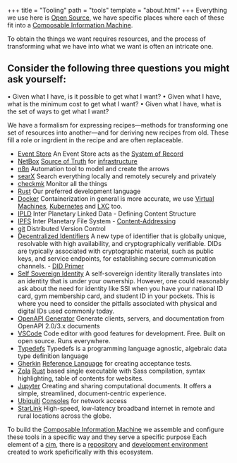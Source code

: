+++
title = "Tooling"
path = "tools"
template = "about.html"
+++
Everything we use here is [Open Source](https://opensource.com/resources/what-open-source), 
we have specific places where each of these fit into a [Composable Information Machine](/library/cim).

To obtain the things we want requires resources, and the process of transforming what we have into what we want
is often an intricate one.

## Consider the following three questions you might ask yourself:
  • Given what I have, is it possible to get what I want?
  • Given what I have, what is the minimum cost to get what I want?
  • Given what I have, what is the set of ways to get what I want?

We have a formalism for expressing recipes—methods for transforming one set of resources into another—and for deriving new recipes from old. These fill a role or ingrdient in the recipe and are often replaceable.

  * [Event Store](https://eventstore.com/)
    An Event Store acts as the [System of Record](/library/sor)  
  * [NetBox](https://docs.netbox.dev/en/stable/)
    [Source of Truth](/library/sot) for [infrastructure](/library/irm) 
  * [n8n](https://n8n.io/)
    Automation tool to model and create the arrows 
  * [searX](https://searx.thegpm.org/)
    Search everything locally and remotely securely and privately
  * [checkmk](https://checkmk.com/)
    Monitor all the things
  * [Rust](https://rust-lang.org)
    Our preferred development language
  * [Docker](https://docker.com)
    Containerization in general is more accurate, we use [Virtual Machines](https://www.linux-kvm.org/page/Main_Page), [Kubernetes](https://kubernetes.io/) and [LXC](https://linuxcontainers.org/) too.
  * [IPLD](https://ipld.io)
    Inter Planetary Linked Data - Defining Content Structure
  * [IPFS](https://ipfs.io)
    Inter Planetary File System - [Content-Addressing](/library/content-addressing)
  * [git](https://git-scm.com)
    Distributed Version Control
  * [Decentralized Identifiers](https://www.w3.org/TR/did-core/)
    A new type of identifier that is globally unique, resolvable with high availability, and cryptographically verifiable. DIDs are typically associated with cryptographic material, such as public keys, and service endpoints, for establishing secure communication channels. - [DID Primer](https://w3c-ccg.github.io/did-primer/)
  * [Self Sovereign Identity](https://101blockchains.com/self-sovereign-identity/)
    A self-sovereign identity literally translates into an identity that is under your ownership. However, one could reasonably ask about the need for identity like SSI when you have your national ID card, gym membership card, and student ID in your pockets. This is where you need to consider the pitfalls associated with physical and digital IDs used commonly today.
  * [OpenAPI Generator](https://openapi-generator.tech/)
    Generate clients, servers, and documentation from OpenAPI 2.0/3.x documents
  * [VSCode](https://code.visualstudio.com/)
    Code editor with good features for development. Free. Built on open source. Runs everywhere.
  * [Typedefs](https://typedefs.com)
    Typedefs is a programming language agnostic, algebraic data type definition language
  * [Gherkin](https://www.guru99.com/gherkin-test-cucumber.html)
    [Reference Language](https://cucumber.io/docs/gherkin/reference/) for creating acceptance tests.
  * [Zola](https://getzola.org)
    [Rust](https://rust-lang.org) based single executable with Sass compilation, syntax highlighting, table of contents for websites.
  * [Jupyter](https://jupyter.org/)
    Creating and sharing computational documents. It offers a simple, streamlined, document-centric experience.
  * [Ubiquiti](https://store.ui.com/collections/unifi-network-unifi-os-consoles)
    [Consoles](https://ui.com/consoles) for network access
  * [StarLink](https://starlink.com)
    High-speed, low-latency broadband internet in remote and rural locations across the globe.

To build the [Composable Information Machine](/library/cim) we assemble and 
configure these tools in a specific way and they serve a specific purpose 
Each element of a [cim](/library/cim), there is a [repository](https://git-scm.com/docs/git) and [development
environment](/library/devcontainer) created to work speficifically with this ecosystem.
